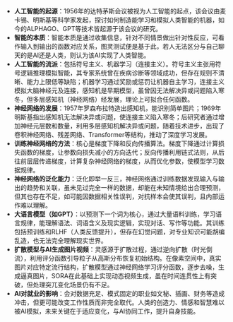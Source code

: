 <!--
 * @Author: Yunpeng Shi y.shi27@newcastle.ac.uk
 * @Date: 2025-06-20 13:50:54
 * @LastEditors: Yunpeng Shi y.shi27@newcastle.ac.uk
 * @LastEditTime: 2025-06-20 13:51:18
 * @FilePath: /markdown记录/一口气搞懂人工智能和神经网络.md
 * @Description: 这是默认设置,请设置`customMade`, 打开koroFileHeader查看配置 进行设置: https://github.com/OBKoro1/koro1FileHeader/wiki/%E9%85%8D%E7%BD%AE
-->

- **人工智能的起源**：1956年的达特茅斯会议被视为人工智能的起点，该会议由麦卡锡、明斯基等科学家发起，探讨如何制造能学习和模拟人类智能的机器，如今的ALPHAGO、GPT等技术皆起源于该会议的研究。
- **智能的本质**：智能本质是通过收集信息，针对不同情景做出针对性反应，可看作输入到输出的函数对应关系，图灵测试便是基于此，若人无法区分与自己聊天的是AI还是人类，则认为该AI实现了人类智能。
- **人工智能的流派**：包括符号主义、机器学习（连接主义）。符号主义主张用符号逻辑推理模拟智能，其专家系统曾在疾病诊断等领域成功，但存在规则不清晰、能力上限低等缺陷；机器学习通过奖励或惩罚让机器自主学习，连接主义模拟大脑神经元及连接，感知机是早期模型，虽曾因无法解决异或问题陷入寒冬，但多层感知机（神经网络）经发展，理论上可拟合任何函数。
- **神经网络的发展**：1957年罗森布拉特造出感知机，能识别简单图片；1969年明斯基指出感知机无法解决异或问题，使连接主义陷入寒冬；后研究者通过增加神经元层数和数量，利用多层感知机解决异或问题，随着技术进步，出现了卷积神经网络、残差网络、Transformer等结构，推动了深度学习发展。
- **训练神经网络的方法**：核心是梯度下降和反向传播算法。梯度下降通过计算损失函数的梯度，让参数向损失减小的方向迭代；反向传播利用链式法则，从后往前层层传递梯度，计算复杂神经网络的梯度，从而优化参数，使模型学习数据规律。
- **神经网络的泛化能力**：泛化即举一反三，神经网络通过训练数据发现输入与输出的趋势和关联，虽未见过完全一样的数据，却能在未知情境给出合理预测，但其也存在不足，如可能因数据相关性误判，对抗样本会使其误判，且内部运作难以理解。
- **大语言模型（如GPT）**：以预测下一个词为核心，通过大量语料训练，学习语言规律，能理解语法、词语含义及现实逻辑，实现对话、写作等功能。其训练包括预训练和RLHF（人类反馈提升），但存在幻觉问题，对专业知识可能胡编乱造，也无法完全理解现实世界。
- **扩散模型与AI生成图片视频**：灵感源于扩散过程，通过逆向扩散（时光倒流），利用评分函数引导粒子从高斯分布恢复初始结构。在像素空间中，真实图片对应特定流行结构，扩散模型通过神经网络学习评分函数，逐步去噪，生成逼真图片，SORA在此基础上实现动态视频生成，虽在时间连贯性上有突破，但处理突兀变化场景仍有不足。
- **AI对就业的影响**：会对数据充足、模式固定的职业如文秘、插画、财务等造成冲击，但更可能改变工作性质而非完全取代。人类的创造力、情感和智慧难以被AI模拟，未来关键在于适应变化，与AI协同工作，提升自身技能。